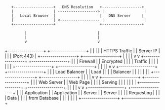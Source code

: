        +------------------+   DNS Resolution   +------------------+
       |                  | ------------------> |                  |
       |   Local Browser  |                    |   DNS Server     |
       |                  | <------------------ |                  |
       +------------------+                    +------------------+
                                      
             |                                |
             |                                |
             v                                v
+------------------+               +------------------+
|                  |               |                  |
|   HTTPS Traffic  |               |    Server IP     |
|                  |               |   (Port 443)    |
+------------------+               +------------------+
        |                                  |
        |                                  |
        v                                  v
+------------------+               +------------------+
|                  |               |    Firewall      |
|   Encrypted      |               |                  |
|   Traffic        |               |                  |
|                  |               |                  |
+------------------+               +------------------+
        |                                  |
        |                                  |
        v                                  v
+------------------+               +------------------+
|                  |               |    Load Balancer |
|    Load          |               |                  |
|    Balancer      |               |                  |
|                  |               |                  |
+------------------+               +------------------+
        |                                  |
        |                                  |
        v                                  v
+------------------+               +------------------+
|                  |               |   Web Server     |
|   Web Page       |               |                  |
|   Serving        |               |                  |
|                  |               |                  |
+------------------+               +------------------+
        |                                  |
        |                                  |
        v                                  v
+------------------+               +------------------+
|                  |               |  Application     |
|   Application    |               |  Server          |
|   Server         |               |                  |
|   Requesting     |               |                  |
|   Data           |               |                  |
|   from Database  |               |                  |
|                  |               |                  |
+------------------+               +------------------+
